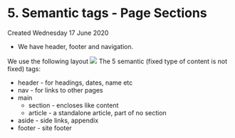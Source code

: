 # 5. Semantic tags - Page Sections
Created Wednesday 17 June 2020


* We have header, footer and navigation.

We use the following layout
![](pasted_image001%2014.png)
The 5 semantic (fixed type of content is not fixed) tags:

* header - for headings, dates, name etc
* nav - for links to other pages
* main
	* section - encloses like content
	* article - a standalone article, part of no section
* aside - side links, appendix
* footer - site footer


